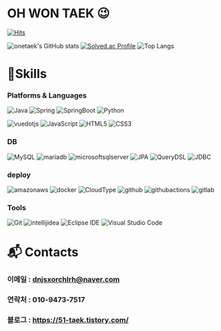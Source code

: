 # OH WON TAEK 😉

[![Hits](https://hits.seeyoufarm.com/api/count/incr/badge.svg?url=https%3A%2F%2Fgithub.com%2Fonetaek%2Fonetaek&count_bg=%23FF80CB&title_bg=%23C622FF&icon=java.svg&icon_color=%23E7E7E7&title=hits&edge_flat=false)](https://hits.seeyoufarm.com)

![onetaek's GitHub stats](https://github-readme-stats.vercel.app/api?username=onetaek&show_icons=true&theme=radical)  [![Solved.ac Profile](http://mazassumnida.wtf/api/generate_badge?boj=dhdnjsgns)](https://solved.ac/dhdnjsgns)
![Top Langs](https://github-readme-stats.vercel.app/api/top-langs/?username=onetaek&layout=compact&&theme=onedark)

# 💪Skills
### Platforms & Languages
![Java](https://img.shields.io/badge/Java-007396.svg?&style=for-the-badge&logo=Java&logoColor=white)
![Spring](https://img.shields.io/badge/Spring-6DB33F.svg?&style=for-the-badge&logo=Spring&logoColor=white)
![SpringBoot](https://img.shields.io/badge/Springboot-6DB33F.svg?style=for-the-badge&logo=springboot&logoColor=white)
![Python](https://img.shields.io/badge/Python-3776AB.svg?&style=for-the-badge&logo=Python&logoColor=white)

![vuedotjs](https://img.shields.io/badge/vuedotjs-4FC08D.svg?&style=for-the-badge&logo=vuedotjs&logoColor=white)
![JavaScript](https://img.shields.io/badge/JavaScript-F7DF1E.svg?&style=for-the-badge&logo=JavaScript&logoColor=white)
![HTML5](https://img.shields.io/badge/HTML5-E34F26.svg?&style=for-the-badge&logo=HTML5&logoColor=white)
![CSS3](https://img.shields.io/badge/CSS3-1572B6.svg?&style=for-the-badge&logo=CSS3&logoColor=white)


### DB
![MySQL](https://img.shields.io/badge/MySQL-4479A1.svg?&style=for-the-badge&logo=MySQL&logoColor=white)
![mariadb](https://img.shields.io/badge/mariadb-003545.svg?&style=for-the-badge&logo=mariadb&logoColor=white)
![microsoftsqlserver](https://img.shields.io/badge/microsoftsqlserver-CC2927.svg?&style=for-the-badge&logo=MSSQL&logoColor=white)
![JPA](https://img.shields.io/badge/JPA-FB4F14.svg?&style=for-the-badge&logo=JPA&logoColor=white)
![QueryDSL](https://img.shields.io/badge/QueryDSL-7957D5.svg?&style=for-the-badge&logo=QueryDSL&logoColor=white)
![JDBC](https://img.shields.io/badge/JDBC-1F1F1F.svg?&style=for-the-badge&logo=JDBC&logoColor=white)

### deploy
![amazonaws](https://img.shields.io/badge/amazonaws-232F3E.svg?&style=for-the-badge&logo=amazonaws&logoColor=white)
![docker](https://img.shields.io/badge/docker-2496ED.svg?&style=for-the-badge&logo=docker&logoColor=white)
![CloudType](https://img.shields.io/badge/CloudType-3C72B9.svg?&style=for-the-badge&logo=CloudType&logoColor=white)
![github](https://img.shields.io/badge/github-181717.svg?&style=for-the-badge&logo=github&logoColor=white)
![githubactions](https://img.shields.io/badge/githubactions-2088FF.svg?&style=for-the-badge&logo=githubactions&logoColor=white)
![gitlab](https://img.shields.io/badge/gitlab-FC6D26.svg?&style=for-the-badge&logo=gitlab&logoColor=white)

### Tools
![Git](https://img.shields.io/badge/Git-F05032.svg?&style=for-the-badge&logo=Git&logoColor=white)
![intellijidea](https://img.shields.io/badge/intellijidea-000000.svg?style=for-the-badge&logo=intellijidea&logoColor=white)
![Eclipse IDE](https://img.shields.io/badge/Eclipse%20IDE-2C2255.svg?&style=for-the-badge&logo=Eclipse%20IDE&logoColor=white)
![Visual Studio Code](https://img.shields.io/badge/Visual%20Studio%20Code-007ACC.svg?&style=for-the-badge&logo=Visual%20Studio%20Code&logoColor=white)

# :mailbox_with_mail: Contacts

### 이메일 : dnjsxorchlrh@naver.com
### 연락처 : 010-9473-7517
### 블로그 : https://51-taek.tistory.com/

<!--
**onetaek/onetaek** is a ✨ _special_ ✨ repository because its `README.md` (this file) appears on your GitHub profile.

Here are some ideas to get you started:

- 🔭 I’m currently working on ...
- 🌱 I’m currently learning ...
- 👯 I’m looking to collaborate on ...
- 🤔 I’m looking for help with ...
- 💬 Ask me about ...
- 📫 How to reach me: ...
- 😄 Pronouns: ...
- ⚡ Fun fact: ...
-->
